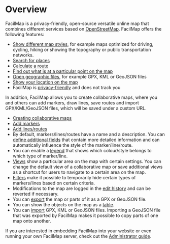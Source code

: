 # Overview

FacilMap is a privacy-friendly, open-source versatile online map that combines different services based on [OpenStreetMap](https://www.openstreetmap.org/). FacilMap offers the following features:

* [Show different map styles](./layers), for example maps optimized for driving, cycling, hiking or showing the topography or public transportation networks.
* [Search for places](./search)
* [Calculate a route](./route)
* [Find out what is at a particular point on the map](./click-marker)
* [Open geographic files](./files), for example GPX, KML or GeoJSON files
* [Show your location on the map](./locate)
* FacilMap is [privacy-friendly](./privacy) and does not track you

In addition, FacilMap allows you to create collaborative maps, where you and others can add markers, draw lines, save routes and import GPX/KML/GeoJSON files, which will be saved under a custom URL.
* [Creating collaborative maps](./collaborative)
* [Add markers](./markers)
* [Add lines/routes](./lines)
* By default, markers/lines/routes have a name and a description. You can [define additional fields](./types) that contain more detailed information and can automatically influence the style of the marker/line/route.
* You can enable a [legend](./legend) that shows which colour/style belongs to which type of marker/line.
* [Views](./views) show a particular area on the map with certain settings. You can change the default view of a collaborative map or save additional views as a shortcut for users to navigate to a certain area on the map.
* [Filters](./filters) make it possible to temporarily hide certain types of markers/lines based on certain criteria.
* Modifications to the map are logged in the [edit history](./history) and can be reverted if necessary.
* You can [export](./export) the map or parts of it as a GPX or GeoJSON file.
* You can show the objects on the map as a [table](./table).
* You can [import](./import) GPX, KML or GeoJSON files. Importing a GeoJSON file that was exported by FacilMap makes it possible to copy parts of one map onto another.

If you are interested in embedding FacilMap into your website or even running your own FacilMap server, check out the [Administrator guide](../administrators/).